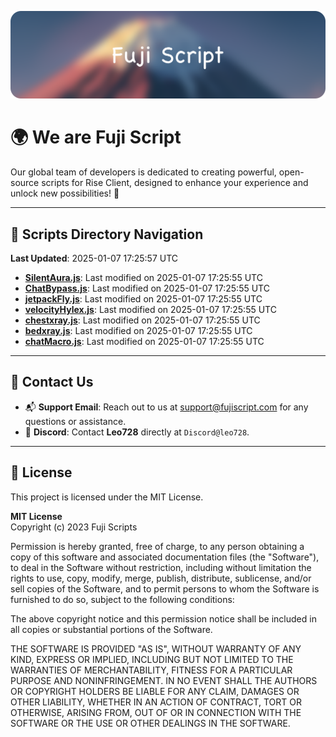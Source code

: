 ![Banner](.github/b.webp)

# 🌍 **We are Fuji Script**

Our global team of developers is dedicated to creating powerful, open-source scripts for Rise Client, designed to enhance your experience and unlock new possibilities! 🌟

---
<!-- SCRIPTS_NAVIGATION_START -->
## 📂 **Scripts Directory Navigation**

**Last Updated**: 2025-01-07 17:25:57 UTC

- **[SilentAura.js](scripts/SilentAura.js)**: Last modified on 2025-01-07 17:25:55 UTC
- **[ChatBypass.js](scripts/ChatBypass.js)**: Last modified on 2025-01-07 17:25:55 UTC
- **[jetpackFly.js](scripts/jetpackFly.js)**: Last modified on 2025-01-07 17:25:55 UTC
- **[velocityHylex.js](scripts/velocityHylex.js)**: Last modified on 2025-01-07 17:25:55 UTC
- **[chestxray.js](scripts/chestxray.js)**: Last modified on 2025-01-07 17:25:55 UTC
- **[bedxray.js](scripts/bedxray.js)**: Last modified on 2025-01-07 17:25:55 UTC
- **[chatMacro.js](scripts/chatMacro.js)**: Last modified on 2025-01-07 17:25:55 UTC

<!-- SCRIPTS_NAVIGATION_END -->

---

## 💬 **Contact Us**  
- 📬 **Support Email**: Reach out to us at [support@fujiscript.com](mailto:support@fujiscript.com) for any questions or assistance.  
- 💬 **Discord**: Contact **Leo728** directly at `Discord@leo728`.

---

## 📜 **License**

This project is licensed under the MIT License.  

**MIT License**  
Copyright (c) 2023 Fuji Scripts  

Permission is hereby granted, free of charge, to any person obtaining a copy of this software and associated documentation files (the "Software"), to deal in the Software without restriction, including without limitation the rights to use, copy, modify, merge, publish, distribute, sublicense, and/or sell copies of the Software, and to permit persons to whom the Software is furnished to do so, subject to the following conditions:  

The above copyright notice and this permission notice shall be included in all copies or substantial portions of the Software.  

THE SOFTWARE IS PROVIDED "AS IS", WITHOUT WARRANTY OF ANY KIND, EXPRESS OR IMPLIED, INCLUDING BUT NOT LIMITED TO THE WARRANTIES OF MERCHANTABILITY, FITNESS FOR A PARTICULAR PURPOSE AND NONINFRINGEMENT. IN NO EVENT SHALL THE AUTHORS OR COPYRIGHT HOLDERS BE LIABLE FOR ANY CLAIM, DAMAGES OR OTHER LIABILITY, WHETHER IN AN ACTION OF CONTRACT, TORT OR OTHERWISE, ARISING FROM, OUT OF OR IN CONNECTION WITH THE SOFTWARE OR THE USE OR OTHER DEALINGS IN THE SOFTWARE.  
